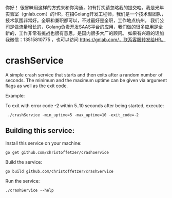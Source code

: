 你好！
很冒昧用这样的方式来和你沟通，如有打扰请忽略我的提交哈。我是光年实验室（gnlab.com）的HR，在招Golang开发工程师，我们是一个技术型团队，技术氛围非常好。全职和兼职都可以，不过最好是全职，工作地点杭州。
我们公司是做流量增长的，Golang负责开发SAAS平台的应用，我们做的很多应用是全新的，工作非常有挑战也很有意思，是国内很多大厂的顾问。
如果有兴趣的话加我微信：13515810775  ，也可以访问 https://gnlab.com/，联系客服转发给HR。
# crashService

A simple crash service that starts and then exits after a random number of seconds.
The minimum and the maximum uptime can be given via argument flags as well as the exit code.

Example: 

To exit with error code -2 within 5..10 seconds after being started, execute:

     ./crashService -min_uptime=5 -max_uptime=10 -exit_code=-2

## Building this service:

Install this service on your machine:

    go get github.com/christoffetzer/crashService

Build the service:

    go build github.com/christoffetzer/crashService

Run the service:

    ./crashService --help

